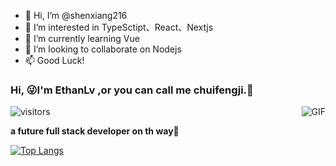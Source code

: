 - 👋 Hi, I’m @shenxiang216
- 👀 I’m interested in TypeSctipt、React、Nextjs
- 🌱 I’m currently learning Vue
- 💞️ I’m looking to collaborate on Nodejs
- 📫 Good Luck!
### Hi, 😜I'm EthanLv ,or you can call me chuifengji.🤙
 ![visitors](https://visitor-badge.glitch.me/badge?page_id=chuifengji0719)
<img align="right" alt="GIF" src="https://media.giphy.com/media/HoffxyN8ghVuw/giphy.gif" />
 
**a future full stack developer on th way🚀**

[![Top Langs](https://github-readme-stats.vercel.app/api/top-langs/?username=shenxiang216&hide=HTML&layout=compact)](https://github.com/anuraghazra/github-readme-stats)
